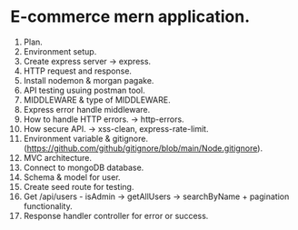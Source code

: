 # E-commerce mern application.

1. Plan.
2. Environment setup.
3. Create express server -> express.
4. HTTP request and response.
5. Install nodemon & morgan pagake.
6. API testing usuing postman tool.
7. MIDDLEWARE & type of MIDDLEWARE.
8. Express error handle middleware.
9. How to handle HTTP errors. -> http-errors.
10. How secure API. -> xss-clean, express-rate-limit.
11. Environment variable & gitignore. (https://github.com/github/gitignore/blob/main/Node.gitignore).
12. MVC architecture.
13. Connect to mongoDB database.
14. Schema & model for user.
15. Create seed route for testing.
16. Get /api/users - isAdmin -> getAllUsers -> searchByName + pagination functionality.
17. Response handler controller for error or success.